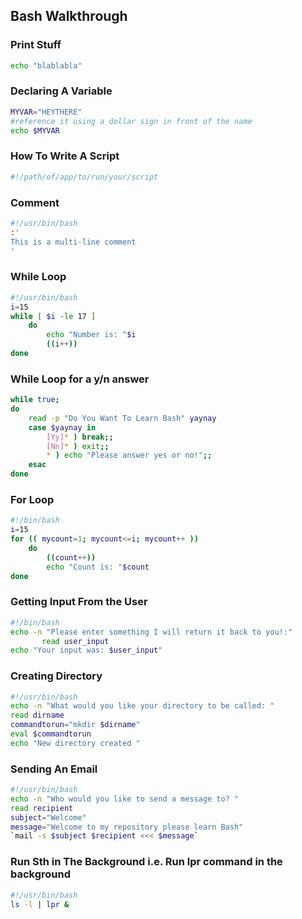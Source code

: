 ## Bash Walkthrough

### Print Stuff

```bash
echo "blablabla"
```

### Declaring A Variable

```bash
MYVAR="HEYTHERE"
#reference it using a dollar sign in front of the name
echo $MYVAR
```


### How To Write A Script

```bash
#!/path/of/app/to/run/your/script

```


### Comment

```bash
#!/usr/bin/bash
:' 
This is a multi-line comment
'

```

### While Loop

```bash
#!/usr/bin/bash
i=15
while [ $i -le 17 ]
    do
        echo "Number is: "$i
        ((i++))
done
```

### While Loop for a y/n answer

```bash
while true;
do
    read -p "Do You Want To Learn Bash" yaynay
    case $yaynay in
        [Yy]* ) break;;
        [Nn]* ) exit;;
        * ) echo "Please answer yes or no!";;
    esac
done
```

### For Loop

```bash
#!/bin/bash
i=15
for (( mycount=1; mycount<=i; mycount++ ))
    do
        ((count++))
        echo "Count is: "$count
done
```


### Getting Input From the User
```bash
#!/bin/bash
echo -n "Please enter something I will return it back to you!:"
       read user_input
echo "Your input was: $user_input"
```


### Creating Directory

```bash
#!/usr/bin/bash
echo -n "What would you like your directory to be called: "
read dirname
commandtorun="mkdir $dirname"
eval $commandtorun
echo "New directory created "
```


### Sending An Email

```bash
#!/usr/bin/bash
echo -n "Who would you like to send a message to? "
read recipient
subject="Welcome"
message="Welcome to my repository please learn Bash"
`mail -s $subject $recipient <<< $message`
```


### Run Sth in The Background i.e. Run lpr command in the background

```bash
#!/usr/bin/bash
ls -l | lpr &
```